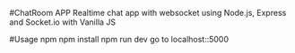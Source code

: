 #ChatRoom APP
Realtime chat app with websocket using Node.js, Express and Socket.io with Vanilla JS

#Usage
npm npm install
npm run dev
go to localhost::5000